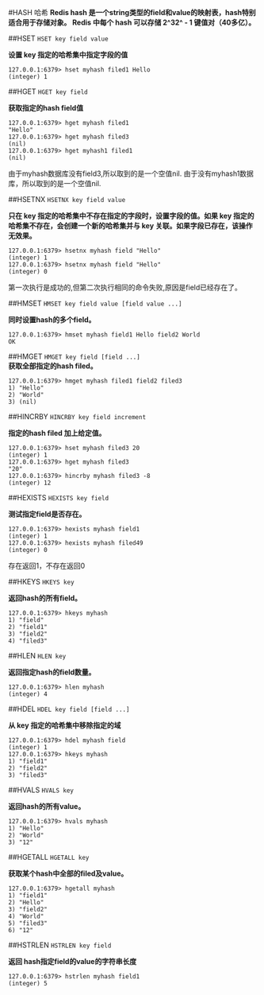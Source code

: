 #HASH 哈希
**Redis hash 是一个string类型的field和value的映射表，hash特别适合用于存储对象。
Redis 中每个 hash 可以存储 2^32^ - 1 键值对（40多亿）。**

##HSET
`HSET key field value`  

__设置 key 指定的哈希集中指定字段的值__
```shell
127.0.0.1:6379> hset myhash filed1 Hello
(integer) 1
```

##HGET
`HGET key field`  

__获取指定的hash field值__
```shell
127.0.0.1:6379> hget myhash filed1
"Hello"
127.0.0.1:6379> hget myhash filed3
(nil)
127.0.0.1:6379> hget myhash1 filed1
(nil)
```
由于myhash数据库没有field3,所以取到的是一个空值nil.
由于没有myhash1数据库，所以取到的是一个空值nil.

##HSETNX 
`HSETNX key field value`  
  
__只在 key 指定的哈希集中不存在指定的字段时，设置字段的值。如果 key 指定的哈希集不存在，会创建一个新的哈希集并与 key 关联。如果字段已存在，该操作无效果。__
```shell
127.0.0.1:6379> hsetnx myhash field "Hello"
(integer) 1
127.0.0.1:6379> hsetnx myhash field "Hello"
(integer) 0
```
第一次执行是成功的,但第二次执行相同的命令失败,原因是field已经存在了。

##HMSET
`HMSET key field value [field value ...]`  

__同时设置hash的多个field。__
```shell
127.0.0.1:6379> hmset myhash field1 Hello field2 World
OK
```

##HMGET
`HMGET key field [field ...]`  
__获取全部指定的hash filed。__
```shell
127.0.0.1:6379> hmget myhash filed1 field2 filed3
1) "Hello"
2) "World"
3) (nil)
```


##HINCRBY
`HINCRBY key field increment`  

__指定的hash filed 加上给定值。__
```shell
127.0.0.1:6379> hset myhash filed3 20
(integer) 1
127.0.0.1:6379> hget myhash filed3
"20"
127.0.0.1:6379> hincrby myhash filed3 -8
(integer) 12
```
##HEXISTS
`HEXISTS key field`  

__测试指定field是否存在。__
```shell
127.0.0.1:6379> hexists myhash field1
(integer) 1
127.0.0.1:6379> hexists myhash filed49
(integer) 0
```
存在返回1，不存在返回0

##HKEYS
`HKEYS key` ­­ 

__返回hash的所有field。__
```shell
127.0.0.1:6379> hkeys myhash
1) "field"
2) "field1"
3) "field2"
4) "filed3"
```

##HLEN
`HLEN key`  

__返回指定hash的field数量。__
```shell
127.0.0.1:6379> hlen myhash
(integer) 4
```

##HDEL
`HDEL key field [field ...]`  

__从 key 指定的哈希集中移除指定的域__
```shell
127.0.0.1:6379> hdel myhash field
(integer) 1
127.0.0.1:6379> hkeys myhash
1) "field1"
2) "field2"
3) "filed3"
```

##HVALS
`HVALS key`  

__返回hash的所有value。__
```shell
127.0.0.1:6379> hvals myhash
1) "Hello"
2) "World"
3) "12"
```

##HGETALL
`HGETALL key`  

__获取某个hash中全部的filed及value。__
```shell
127.0.0.1:6379> hgetall myhash
1) "field1"
2) "Hello"
3) "field2"
4) "World"
5) "filed3"
6) "12"
```

##HSTRLEN
`HSTRLEN key field`  

__返回 hash指定field的value的字符串长度__
```shell
127.0.0.1:6379> hstrlen myhash field1
(integer) 5
```

